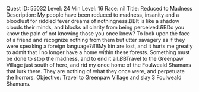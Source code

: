 Quest ID: 55032
Level: 24
Min Level: 16
Race: nil
Title: Reduced to Madness
Description: My people have been reduced to madness, insanity and a bloodlust for riddled fever dreams of nothingness.$B$BIt is like a shadow clouds their minds, and blocks all clarity from being perceived.$B$BDo you know the pain of not knowing those you once knew? To look upon the face of a friend and recognize nothing from them but utter savagery as if they were speaking a foreign language?$B$BMy kin are lost, and it hurts me greatly to admit that I no longer have a home within these forests. Something must be done to stop the madness, and to end it all.$B$BTravel to the Greenpaw Village just south of here, and rid my once home of the Foulweald Shamans that lurk there. They are nothing of what they once were, and perpetuate the horrors.
Objective: Travel to Greenpaw Village and slay 3 Foulweald Shamans.
